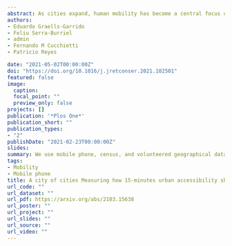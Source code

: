 ```yaml
---
abstract: As cities expand, human mobility has become a central focus of urban planning and policy making to make cities more inclusive and sustainable. Initiatives such as the" 15-minutes city" have been put in place to shift the attention from monocentric city configurations to polycentric structures, increasing the availability and diversity of local urban amenities. Ultimately they expect to increase local walkability and increase mobility within residential areas. While we know how urban amenities influence human mobility at the city level, little is known about spatial variations in this relationship. Here, we use mobile phone, census, and volunteered geographical data to measure geographic variations in the relationship between origin-destination flows and local urban accessibility in Barcelona. Using a Negative Binomial Geographically Weighted Regression model, we show that, globally, people tend to visit neighborhoods with better access to education and retail. Locally, these and other features change in sign and magnitude through the different neighborhoods of the city in ways that are not explained by administrative boundaries, and that provide deeper insights regarding urban characteristics such as rental prices. In conclusion, our work suggests that the qualities of a 15-minutes city can be measured at scale, delivering actionable insights on the polycentric structure of cities, and how people use and access this structure.
authors:
- Eduardo Graells-Garrido
- Feliu Serra-Burriel
- admin
- Fernando M Cucchietti
- Patricio Reyes

date: "2021-05-02T00:00:00Z"
doi: "https://doi.org/10.1016/j.jretconser.2021.102501"
featured: false
image:
  caption: 
  focal_point: ""
  preview_only: false
projects: []
publication: '*Plos One*'
publication_short: ""
publication_types:
- "2"
publishDate: "2021-02-23T00:00:00Z"
slides: 
summary: We use mobile phone, census, and volunteered geographical data to measure geographic variations in the relationship between origin-destination flows and local urban accessibility in Barcelona
tags:
- Mobility
- Mobile phone
title: A city of cities Measuring how 15-minutes urban accessibility shapes human mobility in Barcelona
url_code: ""
url_dataset: ""
url_pdf: https://arxiv.org/abs/2103.15638
url_poster: ""
url_project: ""
url_slides: ""
url_source: ""
url_video: ""
---
```

